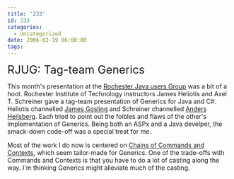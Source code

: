 ```yaml
---
title: '233'
id: 233
categories:
  - Uncategorized
date: 2006-02-19 06:00:00
tags:
---
```


<span style="font-size:180%;">RJUG: Tag-team Generics</span>

This month's presentation at the [Rochester Java users Group](http://rjug.org/) was a bit of a hoot. Rochester Institute of Technology instructors James Heliotis and Axel T. Schreiner gave a tag-team presentation of Generics for Java and C#. Heliotis channelled [James Gosling](http://en.wikipedia.org/wiki/James_Gosling) and Schreiner channelled [Anders Heilsberg](http://en.wikipedia.org/wiki/Anders_Hejlsberg). Each tried to point out the foibles and flaws of the other's implementation of Generics. Being both an ASPx and a Java develper, the smack-down code-off was a special treat for me.

Most of the work I do now is centered on [Chains of Commands and Contexts](http://jakarta.apache.org/commons/chain/), which seem tailor-made for Generics. One of the trade-offs with Commands and Contexts is that you have to do a lot of casting along the way. I'm thinking Generics might alleviate much of the casting.